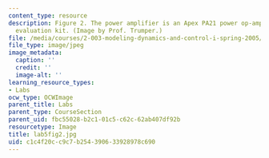```yaml
---
content_type: resource
description: Figure 2. The power amplifier is an Apex PA21 power op-amp in their EK21
  evaluation kit. (Image by Prof. Trumper.)
file: /media/courses/2-003-modeling-dynamics-and-control-i-spring-2005/c1c4f20cc9c7b254390633928978c690_lab5fig2.jpg
file_type: image/jpeg
image_metadata:
  caption: ''
  credit: ''
  image-alt: ''
learning_resource_types:
- Labs
ocw_type: OCWImage
parent_title: Labs
parent_type: CourseSection
parent_uid: fbc55028-b2c1-01c5-c62c-62ab407df92b
resourcetype: Image
title: lab5fig2.jpg
uid: c1c4f20c-c9c7-b254-3906-33928978c690
---
```

